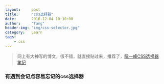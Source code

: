 ```yaml
---
layout:     post
title:      "css选择器"
date:       2016-12-04 10:10:00
author:     "Tang"
header-img: "img/css-selector.jpg"
category:   Learn
tags:
    - css
---
```


> 网上有大神写的博文，很不错，就直接贴过来，推荐了，[阮一峰CSS选择器笔记](http://www.ruanyifeng.com/blog/2009/03/css_selectors.html)

### 有遇到会记点容易忘记的css选择器